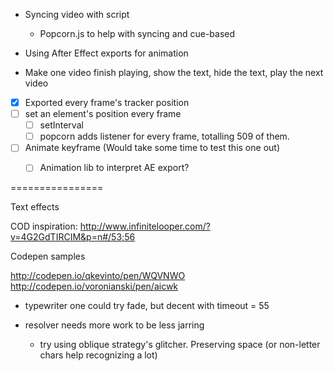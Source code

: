 - Syncing video with script
  - Popcorn.js to help with syncing and cue-based
- Using After Effect exports for animation


- Make one video finish playing, show the text, hide the text, play the next video


- [x] Exported every frame's tracker position
- [ ] set an element's position every frame
  - [ ] setInterval
  - [ ] popcorn adds listener for every frame, totalling 509 of them.
- [ ] Animate keyframe (Would take some time to test this one out)
  - [ ] Animation lib to interpret AE export?








================

Text effects

COD inspiration: http://www.infinitelooper.com/?v=4G2GdTIRCIM&p=n#/53;56

Codepen samples

http://codepen.io/qkevinto/pen/WQVNWO
http://codepen.io/voronianski/pen/aicwk


- typewriter one could try fade, but decent with timeout = 55

- resolver needs more work to be less jarring
  - try using oblique strategy's glitcher. Preserving space (or non-letter chars help recognizing a lot)
